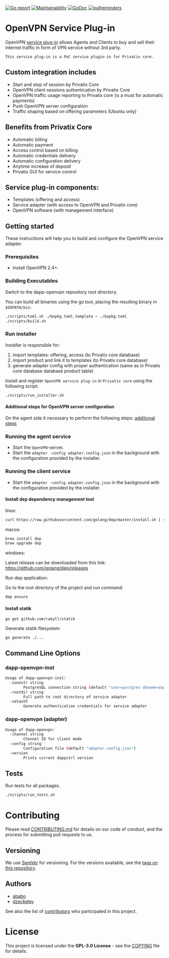 [![Go report](http://goreportcard.com/badge/github.com/Privatix/dapp-openvpn)](https://goreportcard.com/report/github.com/Privatix/dapp-openvpn)
[![Maintainability](https://api.codeclimate.com/v1/badges/af4e29689d76d8ccf974/maintainability)](https://codeclimate.com/github/Privatix/dapp-openvpn/maintainability)
[![GoDoc](https://godoc.org/github.com/Privatix/dapp-openvpn?status.svg)](https://godoc.org/github.com/Privatix/dapp-openvpn)
[![pullreminders](https://pullreminders.com/badge.svg)](https://pullreminders.com?ref=badge)

# OpenVPN Service Plug-in

OpenVPN [service plug-in](https://github.com/Privatix/privatix/blob/master/doc/service_plug-in.md) allows Agents and Clients to buy and sell their internet traffic in form of VPN service without 3rd party.

    This service plug-in is a PoC service plugin-in for Privatix core.

## Custom integration includes

-   Start and stop of session by Privatix Core
-   OpenVPN client sessions authentication by Privatix Core
-   OpenVPN traffic usage reporting to Privatix core (is a must for automatic payments)
-   Push OpenVPN server configuration
-   Traffic shaping based on offering parameters (Ubuntu only)

## Benefits from Privatix Core

-   Automatic billing
-   Automatic payment
-   Access control based on billing
-   Automatic credentials delivery
-   Automatic configuration delivery
-   Anytime increase of deposit
-   Privatix GUI for service control

## Service plug-in components:

-   Templates (offering and access)
-   Service adapter (with access to OpenVPN and Privatix core)
-   OpenVPN software (with management interface)

## Getting started

These instructions will help you to build and configure the OpenVPN service
adapter.

### Prerequisites

-   Install OpenVPN 2.4+.

### Building Executables

Switch to the dapp-openvpn repository root directory.

You can build all binaries using the go tool, placing the 
resulting binary in `$GOPATH/bin`:

```bash
./scripts/toml.sh ./Gopkg.toml.template > ./Gopkg.toml
./scripts/build.sh
```

### Run installer

Installer is responsible for:

1. import templates: offering, access (to Privatix core database)
2. import product and link it to templates (to Privatix core database)
3. generate adapter config with proper authentication (same as in Privatix core database database product table)

Install and register `OpenVPN service plug-in` in `Privatix core` using the following script:

```bash
./scripts/run_installer.sh
```

#### Additional steps for OpenVPN server configuration

On the agent side it necessary to perform the following steps:
[additional steps](https://github.com/Privatix/dapp-openvpn/wiki/Additional-steps-for-an-agent)

### Running the agent service

-   Start the `OpenVPN`-server.
-   Start the `adapter -config adapter.config.json` in the background with the configuration provided by the installer.

### Running the client service

-   Start the `adapter -config adapter.config.json` in the background with the configuration provided by the installer.

#### Install dep dependency management tool

linux:

```bash
curl https://raw.githubusercontent.com/golang/dep/master/install.sh | sh
```

macos:

```bash
brew install dep
brew upgrade dep
```

windows:

Latest release can be downloaded from this link: https://github.com/golang/dep/releases

Run dep application:

Go to the root directory of the project and run command:

```bash
dep ensure
```

#### Install statik

```
go get github.com/rakyll/statik
```

Generate statik filesystem:

```
go generate ./...
```

## Command Line Options

### dapp-openvpn-inst

```bash
Usage of dapp-openvpn-inst:
  -connstr string
        PostgreSQL connection string (default "user=postgres dbname=dappctrl sslmode=disable")
  -rootdir string
        Full path to root directory of service adapter
  -setauth
        Generate authentication credentials for service adapter
```

### dapp-openvpn (adapter)

```bash
Usage of dapp-openvpn:
  -channel string
        Channel ID for client mode
  -config string
        Configuration file (default "adapter.config.json")
  -version
        Prints current dappctrl version
```

## Tests

Run tests for all packages.

```bash
./scripts/run_tests.sh
```

# Contributing

Please read [CONTRIBUTING.md](CONTRIBUTING.md) for details on our code of conduct, and the process for submitting pull requests to us.

## Versioning

We use [SemVer](http://semver.org/) for versioning. For the versions available, see the [tags on this repository](https://github.com/Privatix/dapp-openvpn/tags).

## Authors

-   [ababo](https://github.com/ababo)
-   [dzeckelev](https://github.com/dzeckelev)

See also the list of [contributors](https://github.com/Privatix/dapp-openvpn/contributors)
who participated in this project.

# License

This project is licensed under the **GPL-3.0 License** - see the
[COPYING](COPYING) file for details.
